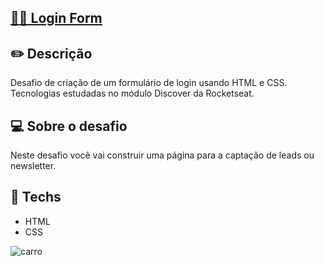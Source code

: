 ## <a href="https://viniciusmouzinho.github.io/loginform/"> 👩‍🍳 Login Form </a>

## ✏️  Descrição 
Desafio de criação de um formulário de login usando HTML e CSS. Tecnologias estudadas no módulo Discover da Rocketseat.

## 💻 Sobre o desafio
Neste desafio você vai construir uma página para a captação de leads ou newsletter.

## 🚀 **Techs**

- HTML
- CSS

![carro](https://user-images.githubusercontent.com/99989752/157354251-8095262c-87a6-403f-97e7-315e280c469a.png)
